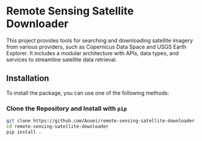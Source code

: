 # Remote Sensing Satellite Downloader

This project provides tools for searching and downloading satellite imagery from various providers, such as Copernicus Data Space and USGS Earth Explorer. It includes a modular architecture with APIs, data types, and services to streamline satellite data retrieval.

## Installation

To install the package, you can use one of the following methods:

### Clone the Repository and Install with `pip`

```bash
git clone https://github.com/Aouei/remote-sensing-satellite-downloader.git
cd remote-sensing-satellite-downloader
pip install .
```